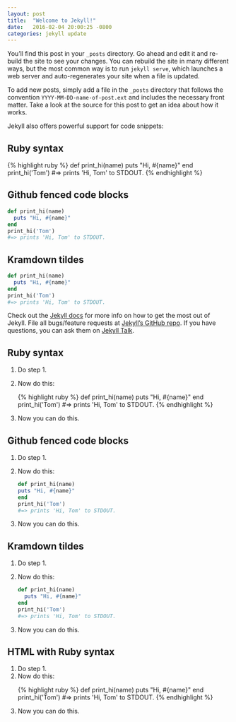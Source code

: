 ```yaml
---
layout: post
title:  "Welcome to Jekyll!"
date:   2016-02-04 20:00:25 -0800
categories: jekyll update
---
```

You’ll find this post in your `_posts` directory. Go ahead and edit it and re-build the site to see your changes. You can rebuild the site in many different ways, but the most common way is to run `jekyll serve`, which launches a web server and auto-regenerates your site when a file is updated.

To add new posts, simply add a file in the `_posts` directory that follows the convention `YYYY-MM-DD-name-of-post.ext` and includes the necessary front matter. Take a look at the source for this post to get an idea about how it works.

Jekyll also offers powerful support for code snippets:

## Ruby syntax


{% highlight ruby %}
def print_hi(name)
  puts "Hi, #{name}"
end
print_hi('Tom')
#=> prints 'Hi, Tom' to STDOUT.
{% endhighlight %}

## Github fenced code blocks

```ruby
def print_hi(name)
  puts "Hi, #{name}"
end
print_hi('Tom')
#=> prints 'Hi, Tom' to STDOUT.
```

## Kramdown tildes

~~~ ruby
def print_hi(name)
  puts "Hi, #{name}"
end
print_hi('Tom')
#=> prints 'Hi, Tom' to STDOUT.
~~~

Check out the [Jekyll docs][jekyll-docs] for more info on how to get the most out of Jekyll. File all bugs/feature requests at [Jekyll’s GitHub repo][jekyll-gh]. If you have questions, you can ask them on [Jekyll Talk][jekyll-talk].

## Ruby syntax

1. Do step 1.
2. Now do this:
    
    {% highlight ruby %}
    def print_hi(name)
      puts "Hi, #{name}"
    end
    print_hi('Tom')
    #=> prints 'Hi, Tom' to STDOUT.
    {% endhighlight %}
    
3. Now you can do this.


## Github fenced code blocks

1. Do step 1.
2. Now do this:
    
    ```ruby
    def print_hi(name)
    puts "Hi, #{name}"
    end
    print_hi('Tom')
    #=> prints 'Hi, Tom' to STDOUT.
    ```
        
3. Now you can do this.



## Kramdown tildes

1. Do step 1.
2. Now do this:
    
    ~~~ ruby
    def print_hi(name)
      puts "Hi, #{name}"
    end
    print_hi('Tom')
    #=> prints 'Hi, Tom' to STDOUT.
    ~~~
    
3. Now you can do this.

## HTML with Ruby syntax

<ol>
<li> Do step 1.</li>
<li> Now do this:</li>

{% highlight ruby %}
def print_hi(name)
  puts "Hi, #{name}"
end
print_hi('Tom')
#=> prints 'Hi, Tom' to STDOUT.
{% endhighlight %}

<li>Now you can do this.</li>
</ol>

[jekyll-docs]: http://jekyllrb.com/docs/home
[jekyll-gh]:   https://github.com/jekyll/jekyll
[jekyll-talk]: https://talk.jekyllrb.com/


